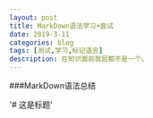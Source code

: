 ```yaml
---
layout: post
title: MarkDown语法学习+尝试
date: 2019-3-11
categories: blog
tags: [测试,学习,标记语言]
description: 在知识面前我屁都不是一个。
---
```


###MarkDown语法总结

\'# 这是标题'